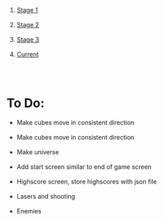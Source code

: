 <ol>
    <li><a href="src/Stage1/index.html">Stage 1</a></li>
    <br/>
    <li><a href="src/Stage2/index.html">Stage 2</a></li>
    <br/>
    <li><a href="src/Stage3/index.html">Stage 3</a></li>
    <br/>
    <li><a href="src/Project/index.html">Current</a></li>
    <br/>
</ol>
<br/>
<h1>To Do:</h1>
<ul>
    <li><span>Make cubes move in consistent direction</span></li>
    <br/>
    <li><span>Make cubes move in consistent direction</span></li>
    <br/>
    <li><span>Make universe</span></li>
    <br/>
    <li><span>Add start screen similar to end of game screen</span></li>
    <br/>
    <li><span>Highscore screen, store highscores with json file</span></li>
    <br/>
    <li><span>Lasers and shooting</span></li>
    <br/>
    <li><span>Enemies</span></li>
    <br/>
</ul>

